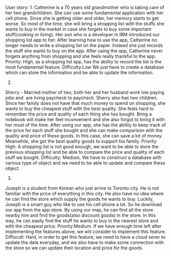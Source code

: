 User story:
1.
Catherine is a 70 years old grandmother who is taking care of her two grandchildren. She can use some fundamental application with her cell phone. Since she is getting older and older, her memory starts to get worse. So most of the time, she will bring a shopping list with the stuffs she wants to buy in the market in case she forgets to buy some important stuff(cooking or living). Her son who is a developer in IBM introduced our shopping list app to her. After learning how to use the app, Catherine no longer needs to write a shopping list on the paper. Instead she just records the stuff she wants to buy on the app.  After using the app, Catherine never forgets anything from shopping and she feels really thankful to the app.
Priority: High, as a shopping list app, has the ability to record the list is the most fundamental feature.
Difficulty:Low We just have to create a database which can store the information and be able to update the information.

2.
Sherry - Married mother of two, both her and her husband work low paying jobs and 
are living paycheck to paycheck. Sherry also has two children. Since her family does not have that much money to spend on shopping, she wants to buy the cheapest stuff with the best quality. She feels hard to remember the price and quality of each thing she has bought. Bring a notebook will make her feel inconvenient and she also forgot to bring it with her most of the time. After using our app, she has the ability to keep track of the price for each stuff she bought and she can make comparison with the quality and price of these goods. In this case, she can save a lot of money. Meanwhile, she got the best quality goods to support his family.
Priority High: A shopping list is not good enough, we want to be able to store the previous shopping list and be able to compare the price and quality of each stuff we bought.
Difficulty: Medium, We have to construct a database with various type of object and we need to be able to update and compare these object.

3.
Joseph is a student from Korean who just arrive to Toronto city. He is not familiar with the price of everything in this city. He also have no idea where he can find the store which supply the goods he wants to buy. Luckily, Joseph is a smart guy who like to use his cell phone a lot. So he download our app from the app store. By using our map, he can find all the store nearby him and find the goods(also discount goods) in the store. In this way, he can easily find the stuff he wants to buy in the nearest store and with the cheapest price.
Priority:Medium. If we have enough time left after implementing the features above, we will consider to implement this feature.
Diffucult: Hard, in order to get this feature, we need to have a cloud sever to update the data everyday, and we also have to make some connection with the store so we can update their location and price for the goods.

